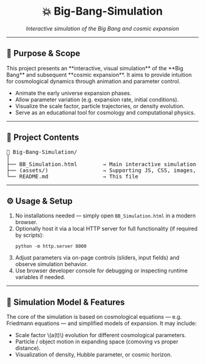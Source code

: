 <h1 align="center">💥 Big-Bang-Simulation</h1>
<p align="center">
  <em>Interactive simulation of the Big Bang and cosmic expansion</em>
</p>

<hr>

<h2>🎯 Purpose & Scope</h2>
<p>
  This project presents an **interactive, visual simulation** of the **Big Bang** and subsequent **cosmic expansion**.
  It aims to provide intuition for cosmological dynamics through animation and parameter control.
</p>
<ul>
  <li>Animate the early universe expansion phases.</li>
  <li>Allow parameter variation (e.g. expansion rate, initial conditions).</li>
  <li>Visualize the scale factor, particle trajectories, or density evolution.</li>
  <li>Serve as an educational tool for cosmology and computational physics.</li>
</ul>

<hr>

<h2>🧩 Project Contents</h2>

<pre>
📁 Big-Bang-Simulation/
│
├── BB_Simulation.html        → Main interactive simulation (HTML + JS/CSS)
├── (assets/)                 → Supporting JS, CSS, images, if any
└── README.md                 → This file
</pre>

<hr>

<h2>⚙️ Usage & Setup</h2>
<ol>
  <li>No installations needed — simply open <code>BB_Simulation.html</code> in a modern browser.</li>
  <li>Optionally host it via a local HTTP server for full functionality (if required by scripts):
    <pre><code>python -m http.server 8000</code></pre>
  </li>
  <li>Adjust parameters via on-page controls (sliders, input fields) and observe simulation behavior.</li>
  <li>Use browser developer console for debugging or inspecting runtime variables if needed.</li>
</ol>

<hr>

<h2>📐 Simulation Model & Features</h2>
<p>
  The core of the simulation is based on cosmological equations — e.g. Friedmann equations — and simplified models of expansion. It may include:
</p>
<ul>
  <li>Scale factor \(a(t)\) evolution for different cosmological parameters.</li>
  <li>Particle / object motion in expanding space (comoving vs proper distance).</li>
  <li>Visualization of density, Hubble parameter, or cosmic horizon.</li>
</ul>
